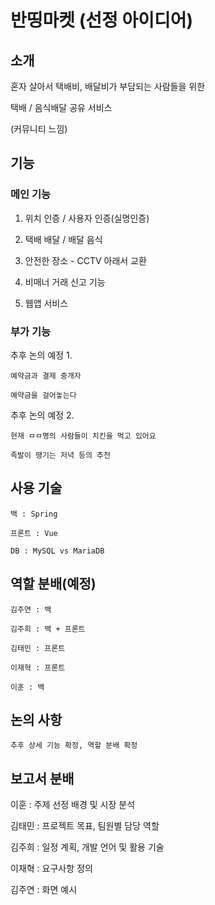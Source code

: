 # 반띵마켓 (선정 아이디어)

## 소개

혼자 살아서 택배비, 배달비가 부담되는 사람들을 위한

택배 / 음식배달 공유 서비스

(커뮤니티 느낌)

## 기능

### 메인 기능

1. 위치 인증 / 사용자 인증(실명인증)

2. 택배 배달 / 배달 음식

3. 안전한 장소 - CCTV 아래서 교환

4. 비매너 거래 신고 기능

5. 웹앱 서비스

### 부가 기능

추후 논의 예정 1.

    예약금과 결제 중개자

    예약금을 걸어놓는다

추후 논의 예정 2.

    현재 ㅁㅁ명의 사람들이 치킨을 먹고 있어요

    족발이 땡기는 저녁 등의 추천

## 사용 기술

    백 : Spring

    프론트 : Vue

    DB : MySQL vs MariaDB

## 역할 분배(예정)

    김주연 : 백

    김주희 : 백 + 프론트

    김태민 : 프론트

    이재혁 : 프론트

    이훈 : 백

## 논의 사항

    추후 상세 기능 확정, 역할 분배 확정

## 보고서 분배


이훈 : 주제 선정 배경 및 시장 분석

김태민 : 프로젝트 목표, 팀원별 담당 역할

김주희 : 일정 계획, 개발 언어 및 활용 기술

이재혁 : 요구사항 정의

김주연 : 화면 예시